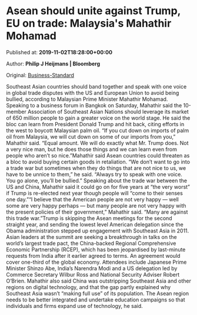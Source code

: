 
# Asean should unite against Trump, EU on trade: Malaysia's Mahathir Mohamad

Published at: **2019-11-02T18:28:00+00:00**

Author: **Philip J Heijmans | Bloomberg**

Original: [Business-Standard](https://www.business-standard.com/article/international/asean-should-unite-against-trump-eu-on-trade-mahathir-mohamad-119110201109_1.html)

Southeast Asian countries should band together and speak with one voice in global trade disputes with the US and European Union to avoid being bullied, according to Malaysian Prime Minister Mahathir Mohamad.
Speaking to a business forum in Bangkok on Saturday, Mahathir said the 10-member Association of Southeast Asian Nations should leverage its market of 650 million people to gain a greater voice on the world stage. He said the bloc can learn from President Donald Trump and hit back, citing efforts in the west to boycott Malaysian palm oil.
“If you cut down on imports of palm oil from Malaysia, we will cut down on some of our imports from you,” Mahathir said. “Equal amount. We will do exactly what Mr. Trump does. Not a very nice man, but he does those things and we can learn even from people who aren’t so nice.”Mahathir said Asean countries could threaten as a bloc to avoid buying certain goods in retaliation.
“We don’t want to go into a trade war but sometimes when they do things that are not nice to us, we have to be unnice to them,” he said. “Always try to speak with one voice. You go alone, you’ll be bullied.”
Speaking about the trade war between the US and China, Mahathir said it could go on for five years at “the very worst” if Trump is re-elected next year though people will “come to their senses one day.”“I believe that the American people are not very happy — well some are very happy perhaps — but many people are not very happy with the present policies of their government,” Mahathir said. “Many are against this trade war.”Trump is skipping the Asean meetings for the second straight year, and sending the lowest level American delegation since the Obama administration stepped up engagement with Southeast Asia in 2011.
Asian leaders at the summit are seeking a breakthrough in talks on the world’s largest trade pact, the China-backed Regional Comprehensive Economic Partnership (RCEP), which has been jeopardised by last-minute requests from India after it earlier agreed to terms. An agreement would cover one-third of the global economy.
Attendees include Japanese Prime Minister Shinzo Abe, India’s Narendra Modi and a US delegation led by Commerce Secretary Wilbur Ross and National Security Adviser Robert O’Brien.
Mahathir also said China was outstripping Southeast Asia and other regions on digital technology, and that the gap partly explained why Southeast Asia wasn’t “making full use” of its population. The Asean region needs to be better integrated and undertake education campaigns so that individuals and firms expand use of technology, he said.
